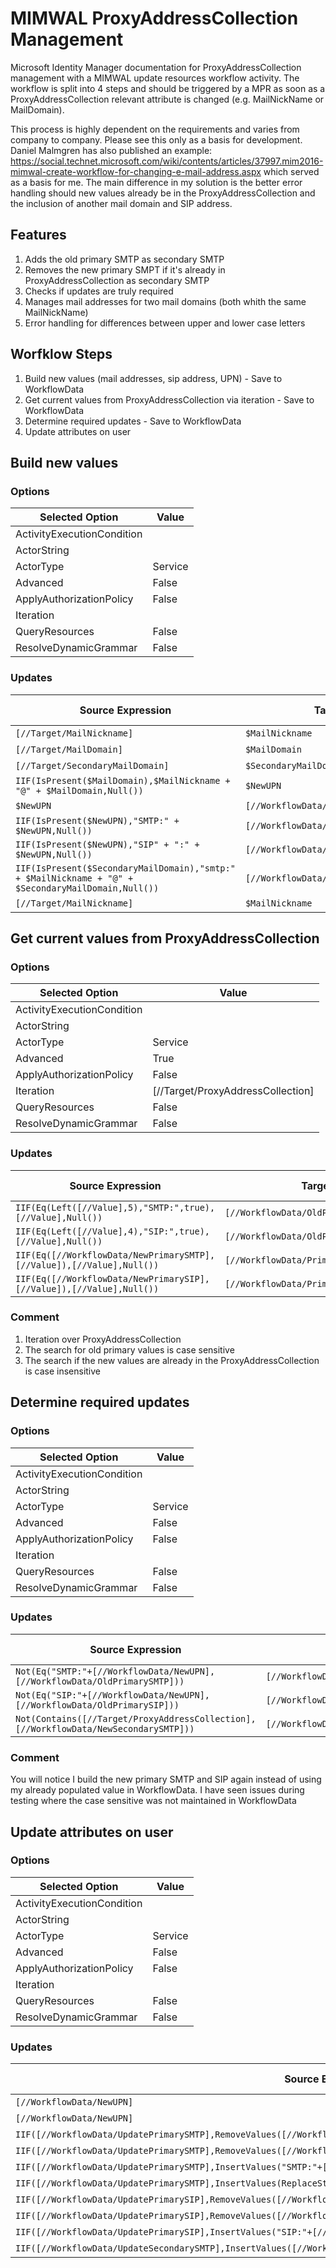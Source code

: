 # MIMWAL ProxyAddressCollection Management

Microsoft Identity Manager documentation for ProxyAddressCollection management with a MIMWAL update resources workflow activity. The workflow is split into 4 steps and should be triggered by a MPR as soon as a ProxyAddressCollection relevant attribute is changed (e.g. MailNickName or MailDomain).

This process is highly dependent on the requirements and varies from company to company. Please see this only as a basis for development. Daniel Malmgren has also published an example: https://social.technet.microsoft.com/wiki/contents/articles/37997.mim2016-mimwal-create-workflow-for-changing-e-mail-address.aspx which served as a basis for me. The main difference in my solution is the better error handling should new values already be in the ProxyAddressCollection and the inclusion of another mail domain and SIP address.

## Features
  1. Adds the old primary SMTP as secondary SMTP
  2. Removes the new primary SMPT if it's already in ProxyAddressCollection as secondary SMTP
  3. Checks if updates are truly required
  4. Manages mail addresses for two mail domains (both whith the same MailNickName)
  5. Error handling for differences between upper and lower case letters
  
## Worfklow Steps
  1. Build new values (mail addresses, sip address, UPN) - Save to WorkflowData
  2. Get current values from ProxyAddressCollection via iteration - Save to WorkflowData
  3. Determine required updates - Save to WorkflowData
  4. Update attributes on user

## Build new values
### Options
| Selected Option | Value |
| --- | --- |
| ActivityExecutionCondition | |
| ActorString | |
| ActorType | Service |
| Advanced | False |
| ApplyAuthorizationPolicy | False |
| Iteration | |
| QueryResources | False |
| ResolveDynamicGrammar | False |
### Updates
| Source Expression | Target | Allow Null |
| --- | --- | --- |
| `[//Target/MailNickname]` | `$MailNickname` | false |
| `[//Target/MailDomain]` | `$MailDomain` | false |
| `[//Target/SecondaryMailDomain]` | `$SecondaryMailDomain` | false |
| `IIF(IsPresent($MailDomain),$MailNickname + "@" + $MailDomain,Null())` | `$NewUPN` | false |
| `$NewUPN` | `[//WorkflowData/NewUPN]` | false |
| `IIF(IsPresent($NewUPN),"SMTP:" + $NewUPN,Null())` | `[//WorkflowData/NewPrimarySMTP]` | false |
| `IIF(IsPresent($NewUPN),"SIP" + ":" + $NewUPN,Null())` | `[//WorkflowData/NewPrimarySIP]` | false |
| `IIF(IsPresent($SecondaryMailDomain),"smtp:" + $MailNickname + "@" + $SecondaryMailDomain,Null())` | `[//WorkflowData/NewSecondarySMTP]` | false |
| `[//Target/MailNickname]` | `$MailNickname` | false |

## Get current values from ProxyAddressCollection
### Options
| Selected Option | Value |
| --- | --- |
| ActivityExecutionCondition | |
| ActorString | |
| ActorType | Service |
| Advanced | True |
| ApplyAuthorizationPolicy | False |
| Iteration | [//Target/ProxyAddressCollection] |
| QueryResources | False |
| ResolveDynamicGrammar | False |
### Updates
| Source Expression | Target | Allow Null |
| --- | --- | --- |
| `IIF(Eq(Left([//Value],5),"SMTP:",true),[//Value],Null())` | `[//WorkflowData/OldPrimarySMTP]` | false |
| `IIF(Eq(Left([//Value],4),"SIP:",true),[//Value],Null())` | `[//WorkflowData/OldPrimarySIP]` | false |
| `IIF(Eq([//WorkflowData/NewPrimarySMTP],[//Value]),[//Value],Null())` | `[//WorkflowData/PrimarySmtpToRemove]` | false |
| `IIF(Eq([//WorkflowData/NewPrimarySIP],[//Value]),[//Value],Null())` | `[//WorkflowData/PrimarySipToRemove]` | false |
### Comment
1. Iteration over ProxyAddressCollection
2. The search for old primary values is case sensitive
2. The search if the new values are already in the ProxyAddressCollection is case insensitive

## Determine required updates
### Options
| Selected Option | Value |
| --- | --- |
| ActivityExecutionCondition | |
| ActorString | |
| ActorType | Service |
| Advanced | False |
| ApplyAuthorizationPolicy | False |
| Iteration | |
| QueryResources | False |
| ResolveDynamicGrammar | False |
### Updates
| Source Expression | Target | Allow Null |
| --- | --- | --- |
| `Not(Eq("SMTP:"+[//WorkflowData/NewUPN],[//WorkflowData/OldPrimarySMTP]))` | `[//WorkflowData/UpdatePrimarySMTP]` | false |
| `Not(Eq("SIP:"+[//WorkflowData/NewUPN],[//WorkflowData/OldPrimarySIP]))` | `[//WorkflowData/UpdatePrimarySIP]` | false |
| `Not(Contains([//Target/ProxyAddressCollection],[//WorkflowData/NewSecondarySMTP]))` | `[//WorkflowData/UpdateSecondarySMTP]` | false |
### Comment
You will notice I build the new primary SMTP and SIP again instead of using my already populated value in WorkflowData. I have seen issues during testing where the case sensitive was not maintained in WorkflowData
## Update attributes on user
### Options
| Selected Option | Value |
| --- | --- |
| ActivityExecutionCondition | |
| ActorString | |
| ActorType | Service |
| Advanced | False |
| ApplyAuthorizationPolicy | False |
| Iteration | |
| QueryResources | False |
| ResolveDynamicGrammar | False |
### Updates
| Source Expression | Target | Allow Null |
| --- | --- | --- |
| `[//WorkflowData/NewUPN]` | `[//Target/Upn]` | false |
| `[//WorkflowData/NewUPN]` | `[//Target/Email]` | false |
| `IIF([//WorkflowData/UpdatePrimarySMTP],RemoveValues([//WorkflowData/OldPrimarySMTP]),Null())` | `[//Target/ProxyAddressCollection]` | false |
| `IIF([//WorkflowData/UpdatePrimarySMTP],RemoveValues([//WorkflowData/PrimarySmtpToRemove]),Null())` | `[//Target/ProxyAddressCollection]` | false |
| `IIF([//WorkflowData/UpdatePrimarySMTP],InsertValues("SMTP:"+[//WorkflowData/NewUPN]),Null())` | `[//Target/ProxyAddressCollection]` | false |
| `IIF([//WorkflowData/UpdatePrimarySMTP],InsertValues(ReplaceString([//WorkflowData/OldPrimarySMTP],"SMTP:","smtp:")),Null())` | `[//Target/ProxyAddressCollection]` | false |
| `IIF([//WorkflowData/UpdatePrimarySIP],RemoveValues([//WorkflowData/OldPrimarySIP]),Null())` | `[//Target/ProxyAddressCollection]` | false |
| `IIF([//WorkflowData/UpdatePrimarySIP],RemoveValues([//WorkflowData/PrimarySipToRemove]),Null())` | `[//Target/ProxyAddressCollection]` | false |
| `IIF([//WorkflowData/UpdatePrimarySIP],InsertValues("SIP:"+[//WorkflowData/NewUPN]),Null())` | `[//Target/ProxyAddressCollection]` | false |
| `IIF([//WorkflowData/UpdateSecondarySMTP],InsertValues([//WorkflowData/NewSecondarySMTP]),Null())` | `[//Target/ProxyAddressCollection]` | false |
